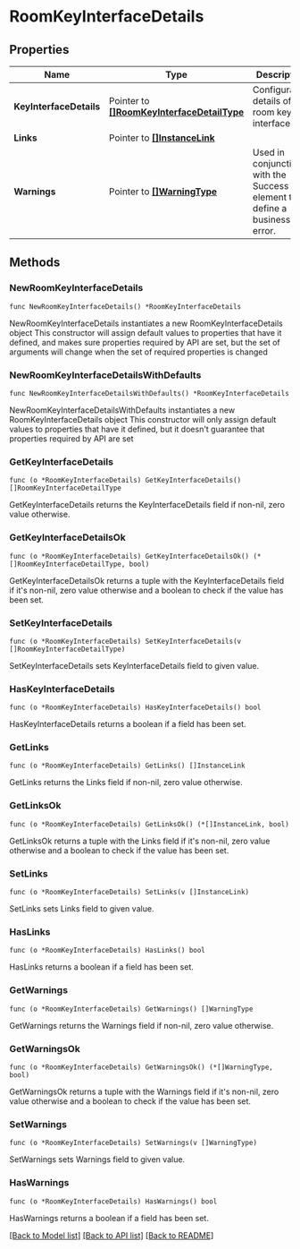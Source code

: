 # RoomKeyInterfaceDetails

## Properties

Name | Type | Description | Notes
------------ | ------------- | ------------- | -------------
**KeyInterfaceDetails** | Pointer to [**[]RoomKeyInterfaceDetailType**](RoomKeyInterfaceDetailType.md) | Configuration details of room key interface. | [optional] 
**Links** | Pointer to [**[]InstanceLink**](InstanceLink.md) |  | [optional] 
**Warnings** | Pointer to [**[]WarningType**](WarningType.md) | Used in conjunction with the Success element to define a business error. | [optional] 

## Methods

### NewRoomKeyInterfaceDetails

`func NewRoomKeyInterfaceDetails() *RoomKeyInterfaceDetails`

NewRoomKeyInterfaceDetails instantiates a new RoomKeyInterfaceDetails object
This constructor will assign default values to properties that have it defined,
and makes sure properties required by API are set, but the set of arguments
will change when the set of required properties is changed

### NewRoomKeyInterfaceDetailsWithDefaults

`func NewRoomKeyInterfaceDetailsWithDefaults() *RoomKeyInterfaceDetails`

NewRoomKeyInterfaceDetailsWithDefaults instantiates a new RoomKeyInterfaceDetails object
This constructor will only assign default values to properties that have it defined,
but it doesn't guarantee that properties required by API are set

### GetKeyInterfaceDetails

`func (o *RoomKeyInterfaceDetails) GetKeyInterfaceDetails() []RoomKeyInterfaceDetailType`

GetKeyInterfaceDetails returns the KeyInterfaceDetails field if non-nil, zero value otherwise.

### GetKeyInterfaceDetailsOk

`func (o *RoomKeyInterfaceDetails) GetKeyInterfaceDetailsOk() (*[]RoomKeyInterfaceDetailType, bool)`

GetKeyInterfaceDetailsOk returns a tuple with the KeyInterfaceDetails field if it's non-nil, zero value otherwise
and a boolean to check if the value has been set.

### SetKeyInterfaceDetails

`func (o *RoomKeyInterfaceDetails) SetKeyInterfaceDetails(v []RoomKeyInterfaceDetailType)`

SetKeyInterfaceDetails sets KeyInterfaceDetails field to given value.

### HasKeyInterfaceDetails

`func (o *RoomKeyInterfaceDetails) HasKeyInterfaceDetails() bool`

HasKeyInterfaceDetails returns a boolean if a field has been set.

### GetLinks

`func (o *RoomKeyInterfaceDetails) GetLinks() []InstanceLink`

GetLinks returns the Links field if non-nil, zero value otherwise.

### GetLinksOk

`func (o *RoomKeyInterfaceDetails) GetLinksOk() (*[]InstanceLink, bool)`

GetLinksOk returns a tuple with the Links field if it's non-nil, zero value otherwise
and a boolean to check if the value has been set.

### SetLinks

`func (o *RoomKeyInterfaceDetails) SetLinks(v []InstanceLink)`

SetLinks sets Links field to given value.

### HasLinks

`func (o *RoomKeyInterfaceDetails) HasLinks() bool`

HasLinks returns a boolean if a field has been set.

### GetWarnings

`func (o *RoomKeyInterfaceDetails) GetWarnings() []WarningType`

GetWarnings returns the Warnings field if non-nil, zero value otherwise.

### GetWarningsOk

`func (o *RoomKeyInterfaceDetails) GetWarningsOk() (*[]WarningType, bool)`

GetWarningsOk returns a tuple with the Warnings field if it's non-nil, zero value otherwise
and a boolean to check if the value has been set.

### SetWarnings

`func (o *RoomKeyInterfaceDetails) SetWarnings(v []WarningType)`

SetWarnings sets Warnings field to given value.

### HasWarnings

`func (o *RoomKeyInterfaceDetails) HasWarnings() bool`

HasWarnings returns a boolean if a field has been set.


[[Back to Model list]](../README.md#documentation-for-models) [[Back to API list]](../README.md#documentation-for-api-endpoints) [[Back to README]](../README.md)


